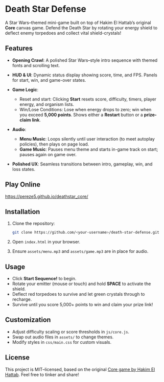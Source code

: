 # Death Star Defense

A Star Wars–themed mini-game built on top of Hakim El Hattab’s original **Core** canvas game. Defend the Death Star by rotating your energy shield to deflect enemy torpedoes and collect vital shield-crystals!

## Features

* **Opening Crawl**: A polished Star Wars–style intro sequence with themed fonts and scrolling text.
* **HUD & UI**: Dynamic status display showing score, time, and FPS. Panels for start, win, and game-over states.
* **Game Logic**:

  * Reset and start: Clicking **Start** resets score, difficulty, timers, player energy, and organism lists.
  * Win/Lose Conditions: Lose when energy drops to zero; win when you exceed **5,000 points**. Shows either a **Restart** button or a **prize-claim link**.
* **Audio**:

  * **Menu Music**: Loops silently until user interaction (to meet autoplay policies), then plays on page load.
  * **Game Music**: Pauses menu theme and starts in-game track on start; pauses again on game over.
* **Polished UX**: Seamless transitions between intro, gameplay, win, and loss states.

## Play Online
https://pereze5.github.io/deathstar_core/ 

## Installation

1. Clone the repository:

   ```bash
   git clone https://github.com/<your-username>/death-star-defense.git
   ```
2. Open `index.html` in your browser.
3. Ensure `assets/menu.mp3` and `assets/game.mp3` are in place for audio.

## Usage

* Click **Start Sequence!** to begin.
* Rotate your emitter (mouse or touch) and hold **SPACE** to activate the shield.
* Deflect red torpedoes to survive and let green crystals through to recharge.
* Survive until you score 5,000+ points to win and claim your prize link!

## Customization

* Adjust difficulty scaling or score thresholds in `js/core.js`.
* Swap out audio files in `assets/` to change themes.
* Modify styles in `css/main.css` for custom visuals.

## License

This project is MIT–licensed, based on the original [Core game by Hakim El Hattab](http://hakim.se). Feel free to tinker and share!
